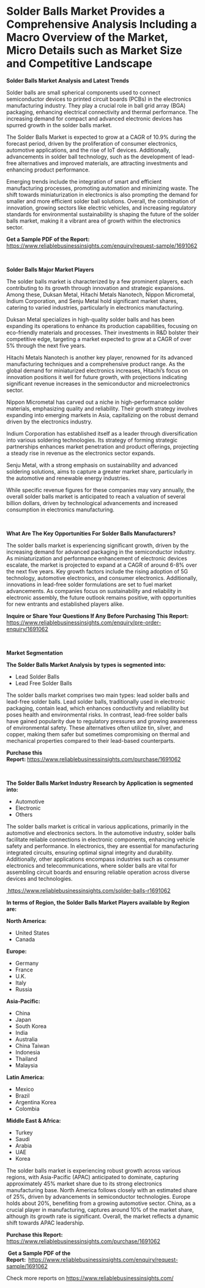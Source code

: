 <p><h1>Solder Balls Market Provides a Comprehensive Analysis Including a Macro Overview of the Market, Micro Details such as Market Size and Competitive Landscape</h1></p><p><strong>Solder Balls Market Analysis and Latest Trends</strong></p>
<p><p>Solder balls are small spherical components used to connect semiconductor devices to printed circuit boards (PCBs) in the electronics manufacturing industry. They play a crucial role in ball grid array (BGA) packaging, enhancing electrical connectivity and thermal performance. The increasing demand for compact and advanced electronic devices has spurred growth in the solder balls market.</p><p>The Solder Balls Market is expected to grow at a CAGR of 10.9% during the forecast period, driven by the proliferation of consumer electronics, automotive applications, and the rise of IoT devices. Additionally, advancements in solder ball technology, such as the development of lead-free alternatives and improved materials, are attracting investments and enhancing product performance.</p><p>Emerging trends include the integration of smart and efficient manufacturing processes, promoting automation and minimizing waste. The shift towards miniaturization in electronics is also prompting the demand for smaller and more efficient solder ball solutions. Overall, the combination of innovation, growing sectors like electric vehicles, and increasing regulatory standards for environmental sustainability is shaping the future of the solder balls market, making it a vibrant area of growth within the electronics sector.</p></p>
<p><strong>Get a Sample PDF of the Report:&nbsp;</strong> <a href="https://www.reliablebusinessinsights.com/enquiry/request-sample/1691062?utm_campaign=2318&utm_medium=2&utm_source=Github&utm_content=ia&utm_term=26032025&utm_id=solder-balls">https://www.reliablebusinessinsights.com/enquiry/request-sample/1691062</a></p>
<p>&nbsp;</p>
<p><strong>Solder Balls Major Market Players</strong></p>
<p><p>The solder balls market is characterized by a few prominent players, each contributing to its growth through innovation and strategic expansions. Among these, Duksan Metal, Hitachi Metals Nanotech, Nippon Micrometal, Indium Corporation, and Senju Metal hold significant market shares, catering to varied industries, particularly in electronics manufacturing.</p><p>Duksan Metal specializes in high-quality solder balls and has been expanding its operations to enhance its production capabilities, focusing on eco-friendly materials and processes. Their investments in R&D bolster their competitive edge, targeting a market expected to grow at a CAGR of over 5% through the next five years.</p><p>Hitachi Metals Nanotech is another key player, renowned for its advanced manufacturing techniques and a comprehensive product range. As the global demand for miniaturized electronics increases, Hitachi’s focus on innovation positions it well for future growth, with projections indicating significant revenue increases in the semiconductor and microelectronics sector.</p><p>Nippon Micrometal has carved out a niche in high-performance solder materials, emphasizing quality and reliability. Their growth strategy involves expanding into emerging markets in Asia, capitalizing on the robust demand driven by the electronics industry.</p><p>Indium Corporation has established itself as a leader through diversification into various soldering technologies. Its strategy of forming strategic partnerships enhances market penetration and product offerings, projecting a steady rise in revenue as the electronics sector expands.</p><p>Senju Metal, with a strong emphasis on sustainability and advanced soldering solutions, aims to capture a greater market share, particularly in the automotive and renewable energy industries.</p><p>While specific revenue figures for these companies may vary annually, the overall solder balls market is anticipated to reach a valuation of several billion dollars, driven by technological advancements and increased consumption in electronics manufacturing.</p></p>
<p>&nbsp;</p>
<p><strong>What Are The Key Opportunities For Solder Balls Manufacturers?</strong></p>
<p><p>The solder balls market is experiencing significant growth, driven by the increasing demand for advanced packaging in the semiconductor industry. As miniaturization and performance enhancement of electronic devices escalate, the market is projected to expand at a CAGR of around 6-8% over the next five years. Key growth factors include the rising adoption of 5G technology, automotive electronics, and consumer electronics. Additionally, innovations in lead-free solder formulations are set to fuel market advancements. As companies focus on sustainability and reliability in electronic assembly, the future outlook remains positive, with opportunities for new entrants and established players alike.</p></p>
<p><strong>Inquire or Share Your Questions If Any Before Purchasing This Report:</strong> <a href="https://www.reliablebusinessinsights.com/enquiry/pre-order-enquiry/1691062?utm_campaign=2318&utm_medium=2&utm_source=Github&utm_content=ia&utm_term=26032025&utm_id=solder-balls">https://www.reliablebusinessinsights.com/enquiry/pre-order-enquiry/1691062</a></p>
<p>&nbsp;</p>
<p><strong>Market Segmentation</strong></p>
<p><strong>The Solder Balls Market Analysis by types is segmented into:</strong></p>
<p><ul><li>Lead Solder Balls</li><li>Lead Free Solder Balls</li></ul></p>
<p><p>The solder balls market comprises two main types: lead solder balls and lead-free solder balls. Lead solder balls, traditionally used in electronic packaging, contain lead, which enhances conductivity and reliability but poses health and environmental risks. In contrast, lead-free solder balls have gained popularity due to regulatory pressures and growing awareness of environmental safety. These alternatives often utilize tin, silver, and copper, making them safer but sometimes compromising on thermal and mechanical properties compared to their lead-based counterparts.</p></p>
<p><strong>Purchase this Report:&nbsp;</strong><a href="https://www.reliablebusinessinsights.com/purchase/1691062?utm_campaign=2318&utm_medium=2&utm_source=Github&utm_content=ia&utm_term=26032025&utm_id=solder-balls">https://www.reliablebusinessinsights.com/purchase/1691062</a></p>
<p>&nbsp;</p>
<p><strong>The Solder Balls Market Industry Research by Application is segmented into:</strong></p>
<p><ul><li>Automotive</li><li>Electronic</li><li>Others</li></ul></p>
<p><p>The solder balls market is critical in various applications, primarily in the automotive and electronics sectors. In the automotive industry, solder balls facilitate reliable connections in electronic components, enhancing vehicle safety and performance. In electronics, they are essential for manufacturing integrated circuits, ensuring optimal signal integrity and durability. Additionally, other applications encompass industries such as consumer electronics and telecommunications, where solder balls are vital for assembling circuit boards and ensuring reliable operation across diverse devices and technologies.</p></p>
<p><a href="https://www.reliablebusinessinsights.com/solder-balls-r1691062?utm_campaign=2318&utm_medium=2&utm_source=Github&utm_content=ia&utm_term=26032025&utm_id=solder-balls">&nbsp;https://www.reliablebusinessinsights.com/solder-balls-r1691062</a></p>
<p><strong>In terms of Region, the Solder Balls Market Players available by Region are:</strong></p>
<p>
    <p> <strong> North America: </strong>
        <ul>
            <li>United States</li>
            <li>Canada</li>
        </ul>
        </p> 
    <p> <strong> Europe: </strong>
        <ul>
            <li>Germany</li>
            <li>France</li>
            <li>U.K.</li>
            <li>Italy</li>
            <li>Russia</li>
        </ul>
        </p> 
    <p> <strong> Asia-Pacific: </strong>
        <ul>
            <li>China</li>
            <li>Japan</li>
            <li>South Korea</li>
            <li>India</li>
            <li>Australia</li>
            <li>China Taiwan</li>
            <li>Indonesia</li>
            <li>Thailand</li>
            <li>Malaysia</li>
        </ul>
        </p> 
    <p> <strong> Latin America: </strong>
        <ul>
            <li>Mexico</li>
            <li>Brazil</li>
            <li>Argentina Korea</li>
            <li>Colombia</li>
        </ul>
        </p> 
    <p> <strong> Middle East & Africa: </strong>
        <ul>
            <li>Turkey</li>
            <li>Saudi</li>
            <li>Arabia</li>
            <li>UAE</li>
            <li>Korea</li>
        </ul>
    </p>
    </p>
<p><p>The solder balls market is experiencing robust growth across various regions, with Asia-Pacific (APAC) anticipated to dominate, capturing approximately 45% market share due to its strong electronics manufacturing base. North America follows closely with an estimated share of 25%, driven by advancements in semiconductor technologies. Europe holds about 20%, benefiting from a growing automotive sector. China, as a crucial player in manufacturing, captures around 10% of the market share, although its growth rate is significant. Overall, the market reflects a dynamic shift towards APAC leadership.</p></p>
<p><strong>Purchase this Report: </strong><a href="https://www.reliablebusinessinsights.com/purchase/1691062?utm_campaign=2318&utm_medium=2&utm_source=Github&utm_content=ia&utm_term=26032025&utm_id=solder-balls">https://www.reliablebusinessinsights.com/purchase/1691062</a></p>
<p>&nbsp;<strong>Get a Sample PDF of the Report:&nbsp;&nbsp;</strong><a href="https://www.reliablebusinessinsights.com/enquiry/request-sample/1691062?utm_campaign=2318&utm_medium=2&utm_source=Github&utm_content=ia&utm_term=26032025&utm_id=solder-balls">https://www.reliablebusinessinsights.com/enquiry/request-sample/1691062</a></p>
<p><strong></strong></p>
<p>Check more reports on <a href="https://www.reliablebusinessinsights.com/?utm_campaign=2318&utm_medium=2&utm_source=Github&utm_content=ia&utm_term=26032025&utm_id=solder-balls">https://www.reliablebusinessinsights.com/</a></p>